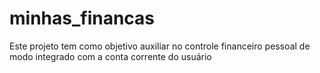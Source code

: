 # minhas_financas
Este projeto tem como objetivo auxiliar no controle financeiro pessoal de modo integrado com a conta corrente do usuário
